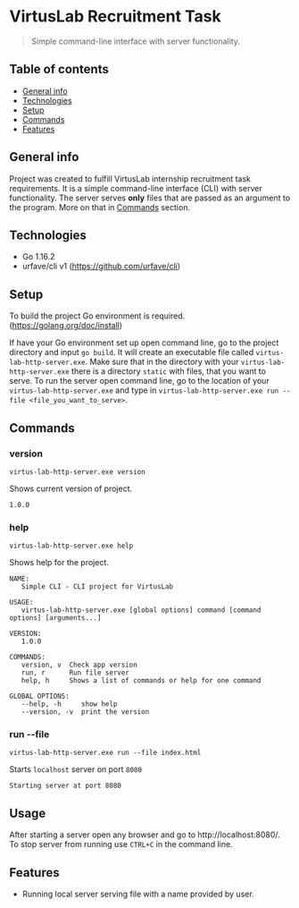 # VirtusLab Recruitment Task
> Simple command-line interface with server functionality.

## Table of contents
* [General info](#general-info)
* [Technologies](#technologies)
* [Setup](#setup)
* [Commands](#commands)
* [Features](#features)

## General info
Project was created to fulfill VirtusLab internship recruitment task requirements. It is a simple command-line interface (CLI) with server functionality. The server serves __only__ files that are passed as an argument to the program. More on that in [Commands](#commands) section.

## Technologies
* Go 1.16.2
* urfave/cli v1 (https://github.com/urfave/cli)


## Setup
To build the project Go environment is required. (https://golang.org/doc/install)

If have your Go environment set up open command line, go to the project directory and input `go build`. It will create an executable file called `virtus-lab-http-server.exe`. Make sure that in the directory with your `virtus-lab-http-server.exe` there is a directory `static` with files, that you want to serve. To run the server open command line, go to the location of your `virtus-lab-http-server.exe` and type in `virtus-lab-http-server.exe run --file <file_you_want_to_serve>`.

## Commands

### version
`virtus-lab-http-server.exe version`

Shows current version of project.
```
1.0.0
```

### help
`virtus-lab-http-server.exe help`

Shows help for the project.
```
NAME:
   Simple CLI - CLI project for VirtusLab

USAGE:
   virtus-lab-http-server.exe [global options] command [command options] [arguments...]

VERSION:
   1.0.0

COMMANDS:
   version, v  Check app version
   run, r      Run file server
   help, h     Shows a list of commands or help for one command

GLOBAL OPTIONS:
   --help, -h     show help
   --version, -v  print the version
```

### run --file <file>
`virtus-lab-http-server.exe run --file index.html`

Starts `localhost` server on port `8080`
```
Starting server at port 8080
```

## Usage
After starting a server open any browser and go to http://localhost:8080/.
To stop server from running use `CTRL+C` in the command line.

## Features
* Running local server serving file with a name provided by user.